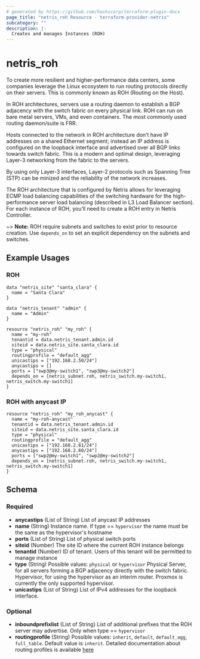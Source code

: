 ```yaml
---
# generated by https://github.com/hashicorp/terraform-plugin-docs
page_title: "netris_roh Resource - terraform-provider-netris"
subcategory: ""
description: |-
  Creates and manages Instances (ROH)
---
```


# netris_roh

To create more resilient and higher-performance data centers, some companies leverage the Linux ecosystem to run routing protocols directly on their servers. This is commonly known as ROH (Routing on the Host).

In ROH architectures, servers use a routing daemon to establish a BGP adjacency with the switch fabric on every physical link. ROH can run on bare metal servers, VMs, and even containers. The most commonly used routing daemon/suite is FRR.

Hosts connected to the network in ROH architecture don’t have IP addresses on a shared Ethernet segment; instead an IP address is configured on the loopback interface and advertised over all BGP links towards switch fabric. This is a modern and optimal design, leveraging Layer-3 networking from the fabric to the servers.

By using only Layer-3 interfaces, Layer-2 protocols such as Spanning Tree (STP) can be minized and the reliability of the network increases.

The ROH architecture that is configured by Netris allows for leveraging ECMP load balancing capabilities of the switching hardware for the high-performance server load balancing (described in L3 Load Balancer section). For each instance of ROH, you’ll need to create a ROH entry in Netris Controller.

~> **Note:** ROH require subnets and switches to exist prior to resource creation. Use `depends_on` to set an explicit dependency on the subnets and switches.

## Example Usages

### ROH

```hcl
data "netris_site" "santa_clara" {
  name = "Santa Clara"
}

data "netris_tenant" "admin" {
  name = "Admin"
}

resource "netris_roh" "my_roh" {
  name = "my-roh"
  tenantid = data.netris_tenant.admin.id
  siteid = data.netris_site.santa_clara.id
  type = "physical"
  routingprofile = "default_agg"
  unicastips = ["192.168.2.50/24"]
  anycastips = []
  ports = ["swp3@my-switch1", "swp3@my-switch2"]
  depends_on = [netris_subnet.roh, netris_switch.my-switch1, netris_switch.my-switch1]
}
```

### ROH with anycast IP

```hcl
resource "netris_roh" "my_roh_anycast" {
  name = "my-roh-anycast"
  tenantid = data.netris_tenant.admin.id
  siteid = data.netris_site.santa_clara.id
  type = "physical"
  routingprofile = "default_agg"
  unicastips = ["192.168.2.61/24"]
  anycastips = ["192.168.2.60/24"]
  ports = ["swp2@my-switch1", "swp2@my-switch2"]
  depends_on = [netris_subnet.roh, netris_switch.my-switch1, netris_switch.my-switch1]
}
```



<!-- schema generated by tfplugindocs -->
## Schema

### Required

- **anycastips** (List of String) List of anycast IP addresses
- **name** (String) Instance name. If type == `hypervisor` the name must be the same as the hypervisor's hostname
- **ports** (List of String) List of physical switch ports
- **siteid** (Number) The site ID where the current ROH instance belongs
- **tenantid** (Number) ID of tenant. Users of this tenant will be permitted to manage instance
- **type** (String) Possible values: `physical` or `hypervisor` Physical Server, for all servers forming a BGP adjacency directly with the switch fabric. Hypervisor, for using the hypervisor as an interim router. Proxmox is currently the only supported hypervisor.
- **unicastips** (List of String) List of IPv4 addresses for the loopback interface.

### Optional

- **inboundprefixlist** (List of String) List of additional prefixes that the ROH server may advertise. Only when type == `hypervisor`
- **routingprofile** (String) Possible values: `inherit`, `default`, `default_agg`, `full_table`. Default value is `inherit`. Detailed documentation about routing profiles is available [here](https://www.netris.ai/docs/en/stable/roh.html#adding-roh-hosts)
